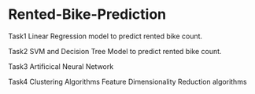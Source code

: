 # Rented-Bike-Prediction

Task1
Linear Regression model to predict rented bike count.

Task2
SVM and Decision Tree Model to predict rented bike count.

Task3
Artificical Neural Network

Task4
Clustering Algorithms
Feature Dimensionality Reduction algorithms
